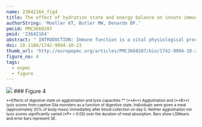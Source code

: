 ```yaml
---
name: 23642164_fig4
title: The effect of hydration state and energy balance on innate immunity of a desert reptile.
authorString: 'Moeller KT, Butler MW, Denardo DF.'
pmcid: PMC3660207
pmid: '23642164'
abstract: " INTRODUCTION: Immune function is a vital physiological process that is often suppressed during times of resource scarcity due to investments in other physiological systems. While energy is the typical currency that has been examined in such trade-offs, limitations of other resources may similarly lead to trade-offs that affect immune function. Specifically, water is a critical resource with profound implications for organismal ecology, yet its availability can fluctuate at local, regional, and even global levels. Despite this, the effect of osmotic state on immune function has received little attention. RESULTS: Using agglutination and lysis assays as measures of an organism's plasma concentration of natural antibodies and capacity for foreign cell destruction, respectively, we tested the independent effects of osmotic state, digestive state, and energy balance on innate immune function in free-ranging and laboratory populations of the Gila monster, Heloderma suspectum. This desert-dwelling lizard experiences dehydration and energy resource fluctuations on a seasonal basis. Dehydration was expected to decrease innate immune function, yet we found that dehydration increased lysis and agglutination abilities in both lab and field studies, a relationship that was not simply an effect of an increased concentration of immune molecules. Laboratory-based differences in digestive state were not associated with lysis or agglutination metrics, although in our field population, a loss of fat stores was correlated with an increase in lysis. CONCLUSIONS: Depending on the life history of an organism, osmotic state may have a greater influence on immune function than energy availability. Thus, consideration of osmotic state as a factor influencing immune function will likely improve our understanding of ecoimmunology and the disease dynamics of a wide range of species."
doi: 10.1186/1742-9994-10-23
thumb_url: 'http://europepmc.org/articles/PMC3660207/bin/1742-9994-10-23-4.gif'
figure_no: 4
tags:
  - eupmc
  - figure
---
```

<img src='http://europepmc.org/articles/PMC3660207/bin/1742-9994-10-23-4.jpg' style='max-height: 300px'>
### Figure 4
<p style='font-size: 10px;'>**Effects of digestive state on agglutination and lysis capacities.** (**A**) Agglutination and (**B**) lysis scores from captive Gila monsters as a function of digestive state. Individuals were given a meal (approximately 20% of body mass) immediately after blood collection on day 0. Neither agglutination nor lysis scores significantly varied (*P* &lt; 0.05) over the duration of meal absorption. Bars show LSMeans and error bars represent SE.</p>